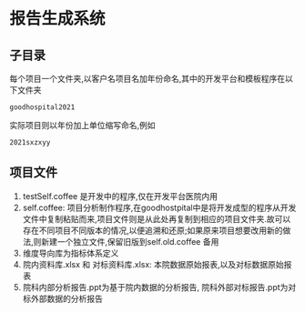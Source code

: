 # 报告生成系统


## 子目录

每个项目一个文件夹,以客户名项目名加年份命名,其中的开发平台和模板程序在以下文件夹

  `goodhospital2021`

实际项目则以年份加上单位缩写命名,例如
  
  `2021sxzxyy`

## 项目文件

1. testSelf.coffee 是开发中的程序,仅在开发平台医院内用
2. self.coffee: 项目分析制作程序,在goodhostpital中是将开发成型的程序从开发文件中复制粘贴而来,项目文件则是从此处再复制到相应的项目文件夹.故可以存在不同项目不同版本的情况,以便追溯和还原;如果原来项目想要改用新的做法,则新建一个独立文件,保留旧版到self.old.coffee 备用
3. 维度导向库为指标体系定义
4. 院内资料库.xlsx 和 对标资料库.xlsx: 本院数据原始报表,以及对标数据原始报表 
5. 院科内部分析报告.ppt为基于院内数据的分析报告, 院科外部对标报告.ppt为对标外部数据的分析报告